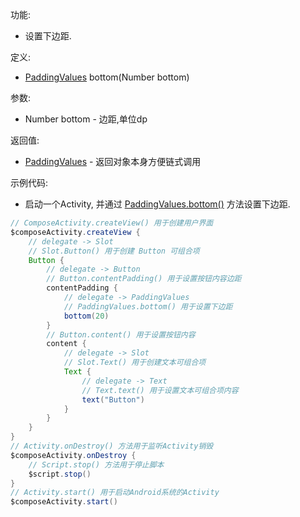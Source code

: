 功能:

+ 设置下边距.

定义:

+ [PaddingValues](/API/UI/Compose/Graphics/PaddingValues/README.md) bottom(Number bottom)

参数:

+ Number bottom - 边距,单位dp

返回值:

+ [PaddingValues](/API/UI/Compose/Graphics/PaddingValues/README.md) - 返回对象本身方便链式调用

示例代码:

+ 启动一个Activity, 并通过 [PaddingValues.bottom()](/API/UI/Compose/Graphics/PaddingValues/README.md?id=bottom)
  方法设置下边距.

```groovy
// ComposeActivity.createView() 用于创建用户界面
$composeActivity.createView {
    // delegate -> Slot
    // Slot.Button() 用于创建 Button 可组合项
    Button {
        // delegate -> Button
        // Button.contentPadding() 用于设置按钮内容边距
        contentPadding {
            // delegate -> PaddingValues
            // PaddingValues.bottom() 用于设置下边距
            bottom(20)
        }
        // Button.content() 用于设置按钮内容
        content {
            // delegate -> Slot
            // Slot.Text() 用于创建文本可组合项
            Text {
                // delegate -> Text
                // Text.text() 用于设置文本可组合项内容
                text("Button")
            }
        }
    }
}
// Activity.onDestroy() 方法用于监听Activity销毁
$composeActivity.onDestroy {
    // Script.stop() 方法用于停止脚本
    $script.stop()
}
// Activity.start() 用于启动Android系统的Activity
$composeActivity.start()
```